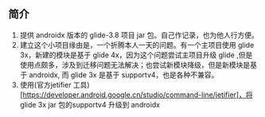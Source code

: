 ## 简介
1. 提供 androidx 版本的 glide-3.8 项目 jar 包。自己作记录，也为他人行方便。
2. 建立这个小项目缘由是，一个折腾本人一天的问题。有一个主项目使用 glide 3x，新建的模块是基于 glide 4x，因为这个问题尝试主项目升级 glide ,但是使用点颇多，涉及到迁移问题无法解决；也尝试新模块降级，但是新模块是基于 androidx, 而 glide 3x 是基于 supportv4，也是各种不兼容。
3. 使用(官方jetifier 工具)[https://developer.android.google.cn/studio/command-line/jetifier]，将 glide 3x jar 包的supportv4 升级到 androidx
